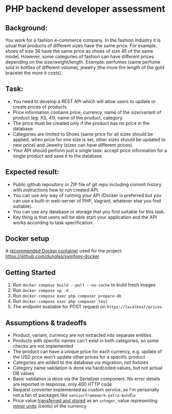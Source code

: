 # PHP backend developer assessment

## Background:
You work for a fashion e-commerce company. In the fashion industry it is usual that products of
different sizes have the same price. For example, shoes of size 36 have the same price as
shoes of size 45 of the same model. However, some categories of fashion can have different
prices depending on the size/weight/length. Example: perfumes (same perfume sold in bottles
of different volume), jewelry (the more the length of the gold bracelet the more it costs).

## Task:
- You need to develop a REST API which will allow users to update or create prices of
products.
- Price information contains price, currency, name of the size/variant of product (eg: XS,
41), name of the product, category.
- The price must be created only if the product has no price in the database.
- Categories are limited to Shoes (same price for all sizes should be applied, when price
for one size is set, other sizes should be updated to new price) and Jewelry (sizes can
have different prices).
- Your API should perform just a single task: accept price information for a single product
and save it to the database.

## Expected result:
- Public github repository or ZIP file of git repo including commit history with instructions
how to run created API.
- You can use any way of running your API (Docker is preferred but you can use a built-in
web-server of PHP, Vagrant, whatever else you find suitable).
- You can use any database or storage that you find suitable for this task.
- Key thing is that users will be able start your application and the API works according to
task specification.

## Docker setup

A [recommended Docker container](https://symfony.com/doc/current/setup/docker.html) used for the project: https://github.com/dunglas/symfony-docker

## Getting Started

1. Run `docker compose build --pull --no-cache` to build fresh images
2. Run `docker compose up -d`
3. Run `docker-compose exec php composer prepare-db`
4. Run `docker-compose exec php composer test`
5. The endpoint available for POST request on `https://localhost/prices`

## Assumptions & tradeoffs

- Product, variant, currency are not extracted into separate entities
- Products with specific names can't exist in both categories, so some checks are not implemented
- The product can have a unique price for each currency, e.g. update of the USD price won't update other prices for a specific product
- Categories are added to the database via migration, not fixtures
- Category name validation is done via hardcoded values, but not actual DB values
- Basic validation is done via the Serializer component. No error details are reported in response, only 400 HTTP code
- Request converter implemented as custom service, as I'm personally not a fan of packages like `sensio/framework-extra-bundle`
- Price value [transferred and stored](https://stripe.com/docs/api/prices/object) as an `integer`, value representing [minor units](https://github.com/brick/money) (cents) of the currency
